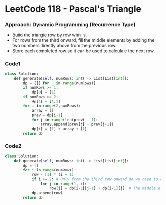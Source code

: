 # LeetCode 118 - Pascal's Triangle

### Approach: Dynamic Programming (Recurrence Type)

- Build the triangle row by row with 1s.
- For rows from the third onward, fill the middle elements by adding the two numbers directly above from the previous row.
- Store each completed row so it can be used to calculate the next row.

### Code1

```python
class Solution:
    def generate(self, numRows: int) -> List[List[int]]:
        dp = [[] for _ in range(numRows)]
        if numRows >= 1:
            dp[0] = [1]
        if numRows >= 2:
            dp[1] = [1,1]
        for i in range(2,numRows):
            array = []
            prev = dp[i-1]
            for j in range(len(prev) - 1):
                array.append(prev[j] + prev[j+1])
            dp[i] = [1] + array + [1]
        return dp
```

### Code2

```python
class Solution:
    def generate(self, numRows: int) -> List[List[int]]:
        dp = []
        for i in range(numRows):
            row = [1] * (i + 1)
            if i >= 2: # Only from the third row onward do we need to calculate the middle elements.
                for j in range(1, i):
                    row[j] = dp[i-1][j-1] + dp[i-1][j]  # The middle elements are obtained by adding adjacent numbers from the previous row.
            dp.append(row)
        return dp
```




